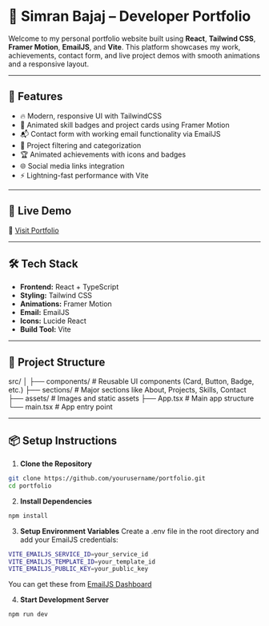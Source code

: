 # 💼 Simran Bajaj – Developer Portfolio

Welcome to my personal portfolio website built using **React**, **Tailwind CSS**, **Framer Motion**, **EmailJS**, and **Vite**. This platform showcases my work, achievements, contact form, and live project demos with smooth animations and a responsive layout.

---

## 🌟 Features

- 🔥 Modern, responsive UI with TailwindCSS
- 🧩 Animated skill badges and project cards using Framer Motion
- 📬 Contact form with working email functionality via EmailJS
- 📂 Project filtering and categorization
- 🏆 Animated achievements with icons and badges
- 🌐 Social media links integration
- ⚡ Lightning-fast performance with Vite

---

## 🚀 Live Demo

🔗 [Visit Portfolio](https://your-live-link.vercel.app)

---

## 🛠️ Tech Stack

- **Frontend:** React + TypeScript
- **Styling:** Tailwind CSS
- **Animations:** Framer Motion
- **Email:** EmailJS
- **Icons:** Lucide React
- **Build Tool:** Vite

---

## 📁 Project Structure

src/
│
├── components/ # Reusable UI components (Card, Button, Badge, etc.)
├── sections/ # Major sections like About, Projects, Skills, Contact
├── assets/ # Images and static assets
├── App.tsx # Main app structure
└── main.tsx # App entry point


---

## 📦 Setup Instructions

1. **Clone the Repository**
```bash
git clone https://github.com/yourusername/portfolio.git
cd portfolio
```
2. **Install Dependencies**
```bash
npm install
```

3. **Setup Environment Variables**
Create a .env file in the root directory and add your EmailJS credentials:
```bash
VITE_EMAILJS_SERVICE_ID=your_service_id
VITE_EMAILJS_TEMPLATE_ID=your_template_id
VITE_EMAILJS_PUBLIC_KEY=your_public_key
```
You can get these from [EmailJS Dashboard](https://dashboard.emailjs.com/admin)

4. **Start Development Server**
```bash 
npm run dev
```


